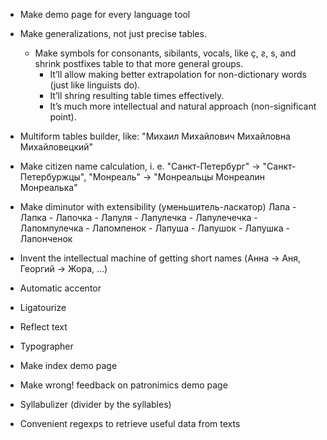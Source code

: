 * Make demo page for every language tool
* Make generalizations, not just precise tables.
	* Make symbols for consonants, sibilants, vocals, like ç, ƨ, s, and shrink postfixes table to that more general groups. 
		* It’ll allow making better extrapolation for non-dictionary words (just like linguists do).
		* It’ll shring resulting table times effectively.
		* It’s much more intellectual and natural approach (non-significant point).

* Multiform tables builder, like: "Михаил Михайлович Михайловна Михайловецкий"

* Make citizen name calculation, i. e. "Санкт-Петербург" → "Санкт-Петербуржцы", "Монреаль" → "Монреальцы Монреалин Монреалька"

* Make diminutor with extensibility (уменьшитель-ласкатор) Лапа - Лапка - Лапочка - Лапуля - Лапулечка - Лапулечечка - Лапомпулечка - Лапомпенок - Лапуша - Лапушок - Лапушка - Лапонченок

* Invent the intellectual machine of getting short names (Анна → Аня, Георгий → Жора, ...)

* Automatic accentor

* Ligatourize

* Reflect text

* Typographer

* Make index demo page
* Make wrong! feedback on patronimics demo page

* Syllabulizer (divider by the syllables)

* Convenient regexps to retrieve useful data from texts